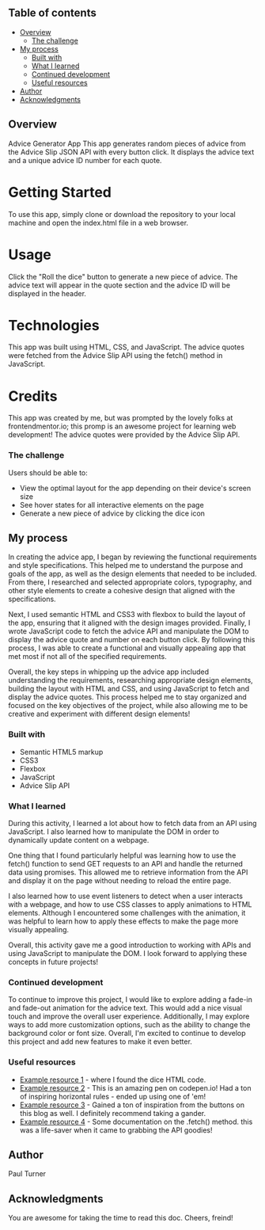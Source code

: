 ## Table of contents

- [Overview](#overview)
  - [The challenge](#the-challenge)
- [My process](#my-process)
  - [Built with](#built-with)
  - [What I learned](#what-i-learned)
  - [Continued development](#continued-development)
  - [Useful resources](#useful-resources)
- [Author](#author)
- [Acknowledgments](#acknowledgments)

## Overview

Advice Generator App
This app generates random pieces of advice from the Advice Slip JSON API with every button click. It displays the advice text and a unique advice ID number for each quote.

# Getting Started

To use this app, simply clone or download the repository to your local machine and open the index.html file in a web browser.

# Usage

Click the "Roll the dice" button to generate a new piece of advice. The advice text will appear in the quote section and the advice ID will be displayed in the header.

# Technologies

This app was built using HTML, CSS, and JavaScript. The advice quotes were fetched from the Advice Slip API using the fetch() method in JavaScript.

# Credits

This app was created by me, but was prompted by the lovely folks at frontendmentor.io; this promp is an awesome project for learning web development! The advice quotes were provided by the Advice Slip API.

### The challenge

Users should be able to:

- View the optimal layout for the app depending on their device's screen size
- See hover states for all interactive elements on the page
- Generate a new piece of advice by clicking the dice icon

## My process

In creating the advice app, I began by reviewing the functional requirements and style specifications. This helped me to understand the purpose and goals of the app, as well as the design elements that needed to be included. From there, I researched and selected appropriate colors, typography, and other style elements to create a cohesive design that aligned with the specifications.

Next, I used semantic HTML and CSS3 with flexbox to build the layout of the app, ensuring that it aligned with the design images provided. Finally, I wrote JavaScript code to fetch the advice API and manipulate the DOM to display the advice quote and number on each button click. By following this process, I was able to create a functional and visually appealing app that met most if not all of the specified requirements.

Overall, the key steps in whipping up the advice app included understanding the requirements, researching appropriate design elements, building the layout with HTML and CSS, and using JavaScript to fetch and display the advice quotes. This process helped me to stay organized and focused on the key objectives of the project, while also allowing me to be creative and experiment with different design elements!

### Built with

- Semantic HTML5 markup
- CSS3
- Flexbox
- JavaScript
- Advice Slip API

### What I learned

During this activity, I learned a lot about how to fetch data from an API using JavaScript. I also learned how to manipulate the DOM in order to dynamically update content on a webpage.

One thing that I found particularly helpful was learning how to use the fetch() function to send GET requests to an API and handle the returned data using promises. This allowed me to retrieve information from the API and display it on the page without needing to reload the entire page.

I also learned how to use event listeners to detect when a user interacts with a webpage, and how to use CSS classes to apply animations to HTML elements. Although I encountered some challenges with the animation, it was helpful to learn how to apply these effects to make the page more visually appealing.

Overall, this activity gave me a good introduction to working with APIs and using JavaScript to manipulate the DOM. I look forward to applying these concepts in future projects!

### Continued development

To continue to improve this project, I would like to explore adding a fade-in and fade-out animation for the advice text. This would add a nice visual touch and improve the overall user experience. Additionally, I may explore ways to add more customization options, such as the ability to change the background color or font size. Overall, I'm excited to continue to develop this project and add new features to make it even better.

### Useful resources

- [Example resource 1](https://www.toptal.com/designers/htmlarrows/symbols/die-face-5/) - where I found the dice HTML code.
- [Example resource 2](https://codepen.io/ibrahimjabbari/pen/DPQaWB) - This is an amazing pen on codepen.io! Had a ton of inspiring horizontal rules - ended up using one of 'em!
- [Example resource 3](https://alvarotrigo.com/blog/css-round-button/#:~:text=To%20create%20a%20rounded%20button,ems%2C%20rems%2C%20percentages%20etc.) - Gained a ton of inspiration from the buttons on this blog as well. I definitely recommend taking a gander.
- [Example resource 4](https://developer.mozilla.org/en-US/docs/Web/API/Fetch_API/Using_Fetch) - Some documentation on the .fetch() method. this was a life-saver when it came to grabbing the API goodies!

## Author

Paul Turner

## Acknowledgments

You are awesome for taking the time to read this doc.
Cheers, freind!
